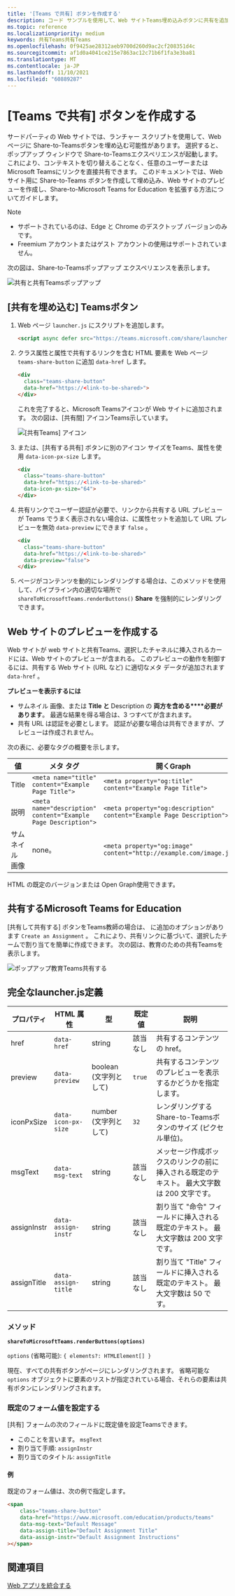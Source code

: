 ```yaml
---
title: '[Teams で共有] ボタンを作成する'
description: コード サンプルを使用して、Web サイトTeams埋め込みボタンに共有を追加する方法について学習します。
ms.topic: reference
ms.localizationpriority: medium
keywords: 共有Teams共有Teams
ms.openlocfilehash: 0f9425ae28312aeb9700d260d9ac2cf208351d4c
ms.sourcegitcommit: af1d0a4041ce215e7863ac12c71b6f1fa3e3ba81
ms.translationtype: MT
ms.contentlocale: ja-JP
ms.lasthandoff: 11/10/2021
ms.locfileid: "60889287"
---
```

# <a name="create-share-to-teams-button"></a>[Teams で共有] ボタンを作成する

サードパーティの Web サイトでは、ランチャー スクリプトを使用して、Web ページに Share-to-Teamsボタンを埋め込む可能性があります。 選択すると、ポップアップ ウィンドウで Share-to-Teamsエクスペリエンスが起動します。 これにより、コンテキストを切り替えることなく、任意のユーザーまたはMicrosoft Teamsにリンクを直接共有できます。 このドキュメントでは、Web サイト用に Share-to-Teams ボタンを作成して埋め込み、Web サイトのプレビューを作成し、Share-to-Microsoft Teams for Education を拡張する方法についてガイドします。

> [!NOTE]
> * サポートされているのは、Edge と Chrome のデスクトップ バージョンのみです。
> * Freemium アカウントまたはゲスト アカウントの使用はサポートされていません。  

次の図は、Share-to-Teamsポップアップ エクスペリエンスを表示します。

![共有と共有Teamsポップアップ](~/assets/images/share-to-teams-popup.png)

## <a name="embed-a-share-to-teams-button"></a>[共有を埋め込む] Teamsボタン

1. Web ページ `launcher.js` にスクリプトを追加します。

    ```html
    <script async defer src="https://teams.microsoft.com/share/launcher.js"></script>
    ```

1. クラス属性と属性で共有するリンクを含む HTML 要素を Web ページ `teams-share-button` に追加 `data-href` します。

    ```html
    <div
      class="teams-share-button"
      data-href="https://<link-to-be-shared>">
    </div>
    ```

    これを完了すると、Microsoft Teamsアイコンが Web サイトに追加されます。 次の図は、[共有間] アイコンTeams示しています。

    ![[共有Teams] アイコン](~/assets/icons/share-to-teams-icon.png)

1. または、[共有する共有] ボタンに別のアイコン サイズをTeams、属性を使用 `data-icon-px-size` します。

    ```html
    <div
      class="teams-share-button"
      data-href="https://<link-to-be-shared>"
      data-icon-px-size="64">
    </div>
    ```
1. 共有リンクでユーザー認証が必要で、リンクから共有する URL プレビューが Teams でうまく表示されない場合は、に属性セットを追加して URL プレビューを無効 `data-preview` にできます `false` 。

    ```html
    <div
      class="teams-share-button"
      data-href="https://<link-to-be-shared>"
      data-preview="false">
    </div>
    ```

1. ページがコンテンツを動的にレンダリングする場合は、このメソッドを使用して、パイプライン内の適切な場所で `shareToMicrosoftTeams.renderButtons()` **Share** を強制的にレンダリングできます。

## <a name="craft-your-website-preview"></a>Web サイトのプレビューを作成する

Web サイトが web サイトと共有Teams、選択したチャネルに挿入されるカードには、Web サイトのプレビューが含まれる。 このプレビューの動作を制御するには、共有する Web サイト (URL など) に適切なメタ データが追加されます `data-href` 。  

**プレビューを表示するには**

* サムネイル 画像、または **Title と** Description の **両方を含める****必要があります**。 最適な結果を得る場合は、3 つすべてが含まれます。
* 共有 URL は認証を必要とします。 認証が必要な場合は共有できますが、プレビューは作成されません。

次の表に、必要なタグの概要を示します。

|値|メタ タグ| 開くGraph|
|----|----|----|
|Title|`<meta name="title" content="Example Page Title">`|`<meta property="og:title" content="Example Page Title">`|
|説明|`<meta name="description" content="Example Page Description">`|`<meta property="og:description" content="Example Page Description">`|
|サムネイル 画像| none。 |`<meta property="og:image" content="http://example.com/image.jpg">`|

HTML の既定のバージョンまたは Open Graph使用できます。

## <a name="share-to-teams-for-education"></a>共有するMicrosoft Teams for Education

[共有して共有する] ボタンをTeams教師の場合は、 に追加のオプションがあります `Create an Assignment` 。 これにより、共有リンクに基づいて、選択したチームで割り当てを簡単に作成できます。 次の図は、教育のための共有Teamsを表示します。 

![ポップアップ教育Teams共有する](~/assets/images/share-to-teams-popup-edu.png)

## <a name="full-launcherjs-definition"></a>完全なlauncher.js定義

| プロパティ | HTML 属性 | 型 | 既定値 | 説明 |
| -------------- | ---------------------- | --------------------- | ------- | ---------------------------------------------------------------------- |
| href | `data-href` | string | 該当なし | 共有するコンテンツの href。 |
| preview | `data-preview` | boolean (文字列として) | `true` | 共有するコンテンツのプレビューを表示するかどうかを指定します。 |
| iconPxSize | `data-icon-px-size` | number (文字列として) | `32` | レンダリングする Share-to-Teamsボタンのサイズ (ピクセル単位)。 |
| msgText | `data-msg-text` | string | 該当なし | メッセージ作成ボックスのリンクの前に挿入される既定のテキスト。 最大文字数は 200 文字です。 |
| assignInstr | `data-assign-instr` | string | 該当なし | 割り当て "命令" フィールドに挿入される既定のテキスト。 最大文字数は 200 文字です。 |
| assignTitle | `data-assign-title` | string | 該当なし | 割り当て "Title" フィールドに挿入される既定のテキスト。 最大文字数は 50 です。 |

### <a name="methods"></a>メソッド

**`shareToMicrosoftTeams.renderButtons(options)`**

`options` (省略可能): `{ elements?: HTMLElement[] }`

現在、すべての共有ボタンがページにレンダリングされます。 省略可能な `options` オブジェクトに要素のリストが指定されている場合、それらの要素は共有ボタンにレンダリングされます。

### <a name="set-default-form-values"></a>既定のフォーム値を設定する

[共有] フォームの次のフィールドに既定値を設定Teamsできます。

* このことを言います。 `msgText`
* 割り当て手順: `assignInstr`
* 割り当てのタイトル: `assignTitle`

#### <a name="example"></a>例

 既定のフォーム値は、次の例で指定します。

```html
<span
    class="teams-share-button"
    data-href="https://www.microsoft.com/education/products/teams"
    data-msg-text="Default Message"
    data-assign-title="Default Assignment Title"
    data-assign-instr="Default Assignment Instructions"
></span>
```

## <a name="see-also"></a>関連項目

[Web アプリを統合する](~/samples/integrate-web-apps-overview.md)
